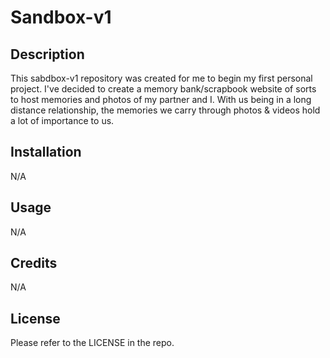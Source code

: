 # Sandbox-v1

## Description

This sabdbox-v1 repository was created for me to begin my first personal project. I've decided to create a memory bank/scrapbook website of sorts to host memories and photos of my partner and I. With us being in a long distance relationship, the memories we carry through photos & videos hold a lot of importance to us.

## Installation

N/A

## Usage

N/A

## Credits

N/A

## License

Please refer to the LICENSE in the repo.
